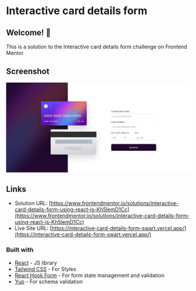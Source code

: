 # Interactive card details form

## Welcome! 👋

This is a solution to the Interactive card details form challenge on Frontend Mentor

## Screenshot

![Screenshot](/public/output.png)

## Links

- Solution URL: [https://www.frontendmentor.io/solutions/interactive-card-details-form-using-react-js-Kh5IemD1Cc](https://www.frontendmentor.io/solutions/interactive-card-details-form-using-react-js-Kh5IemD1Cc)
- Live Site URL: [https://interactive-card-details-form-swart.vercel.app/](https://interactive-card-details-form-swart.vercel.app/)

### Built with

- [React](https://reactjs.org/) - JS library
- [Tailwind CSS](https://tailwindcss.com/) - For Styles
- [React Hook Form](https://react-hook-form.com/) - For form state management and validation
- [Yup](https://github.com/jquense/yup) - For schema validation
